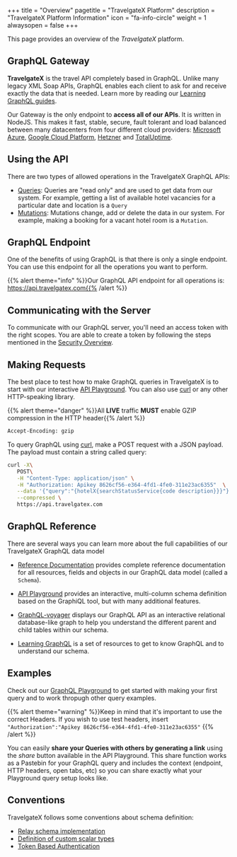 +++
title = "Overview"
pagetitle = "TravelgateX Platform"
description = "TravelgateX Platform Information"
icon = "fa-info-circle"
weight = 1
alwaysopen = false
+++

This page provides an overview of the _TravelgateX_ platform.

## GraphQL Gateway

**TravelgateX** is the travel API completely based in GraphQL. Unlike many legacy XML Soap APIs, GraphQL enables each client to ask for and receive exactly the data that is needed. Learn more by reading our [Learning GraphQL guides](/learning-graphql/overview/#graphql-at-travelgatex).

Our Gateway is the only endpoint to **access all of our APIs**. It is written in NodeJS. This makes it fast, stable, secure, fault tolerant and load balanced between many datacenters from four different cloud providers: [Microsoft Azure](https://azure.microsoft.com/), [Google Cloud Platform](https://cloud.google.com/), [Hetzner](https://www.hetzner.de/) and [TotalUptime](http://totaluptime.com/).

## Using the API

There are two types of allowed operations in the TravelgateX GraphQL APIs:

* [Queries](/travelgatex/reference/schema/query/): Queries are "read only" and are used to get data from our system. For example, getting a list of available hotel vacancies for a particular date and location is a `Query`
* [Mutations](/travelgatex/reference/schema/mutation/): Mutations change, add or delete the data in our system. For example, making a booking for a vacant hotel room is a `Mutation`.

## GraphQL Endpoint

One of the benefits of using GraphQL is that there is only a single endpoint. You can use this endpoint for all the operations you want to perform.

{{% alert theme="info" %}}Our GraphQL API endpoint for all operations is: https://api.travelgatex.com{{% /alert %}}

## Communicating with the Server

To communicate with our GraphQL server, you'll need an access token with the right scopes. You are able to create a token by following the steps mentioned in the [Security Overview](/travelgatex/security/overview).

## Making Requests

The best place to test how to make GraphQL queries in TravelgateX is to start with our interactive [API Playground](https://api.travelgatex.com/). You can also use [curl](https://curl.haxx.se) or any other HTTP-speaking library.

{{% alert theme="danger" %}}All **LIVE** traffic **MUST** enable GZIP compression in the HTTP header{{% /alert %}}

```html
Accept-Encoding: gzip
```

To query GraphQL using [curl](https://curl.haxx.se), make a POST request with a JSON payload. The payload must contain a string called query:

```bash
curl -X\
   POST\
   -H "Content-Type: application/json" \
   -H "Authorization: Apikey 8626cf56-e364-4fd1-4fe0-311e23ac6355"  \
   --data '{"query":"{hotelX{searchStatusService{code description}}}"}' \
   --compressed \
   https://api.travelgatex.com
```

## GraphQL Reference

There are several ways you can learn more about the full capabilities of our TravelgateX GraphQL data model

- [Reference Documentation](/travelgatex/reference/) provides complete reference documentation for all resources, fields and objects in our GraphQL data model (called a `Schema`).

- [API Playground](https://api.travelgatex.com) provides an interactive, multi-column schema definition based on the GraphiQL tool, but with many additional features.

- [GraphQL-voyager](https://api.travelgatex.com/voyager) displays our GraphQL API as an interactive relational database-like graph to help you understand the different parent and child tables within our schema.

- [Learning GraphQL](/learning-graphql/) is a set of resources to get to know GraphQL and to understand our schema.

## Examples

Check out our [GraphQL Playground](/getting-started/playground/) to get started with making your first query and to work thropugh other query examples.

{{% alert theme="warning" %}}Keep in mind that it's important to use the correct Headers. 
If you wish to use test headers, insert `"Authorization":"Apikey 8626cf56-e364-4fd1-4fe0-311e23ac6355"`
{{% /alert %}}

You can easily **share your Queries with others by generating a link** using the _share_ button available in the API Playground. This share function works as a Pastebin for your GraphQL query and includes the context (endpoint, HTTP headers, open tabs, etc) so you can share exactly what your Playground query setup looks like.

## Conventions

TravelgateX follows some conventions about schema definition:

* [Relay schema implementation](https://facebook.github.io/relay/)
* [Definition of custom scalar types](/travelgatex/reference/scalars/)
* [Token Based Authentication](/travelgatex/security/overview/)
